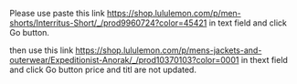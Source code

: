  
 Please use paste  this link https://shop.lululemon.com/p/men-shorts/Interritus-Short/_/prod9960724?color=45421 in text field and click Go button.
 
 then use this link https://shop.lululemon.com/p/mens-jackets-and-outerwear/Expeditionist-Anorak/_/prod10370103?color=0001 in thext field and click Go button price and titl are not updated.
